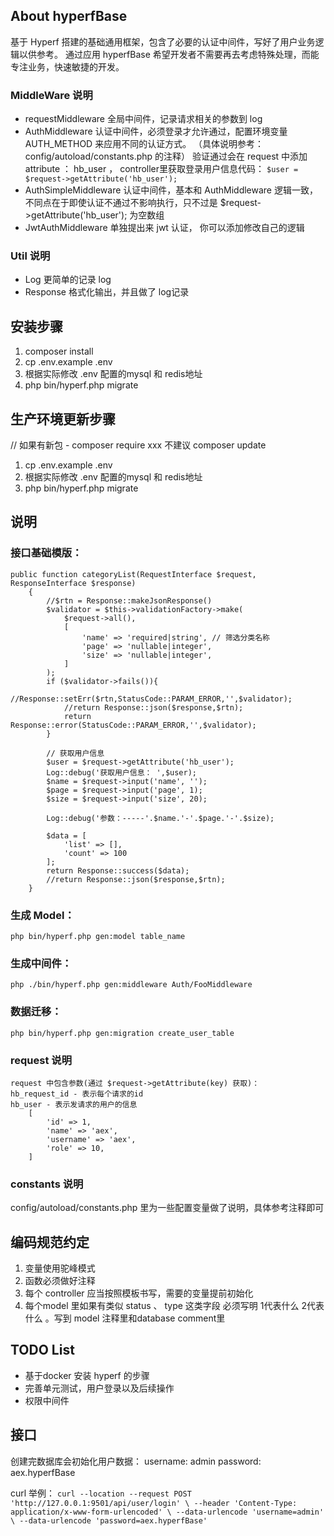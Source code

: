 ## About hyperfBase

基于 Hyperf 搭建的基础通用框架，包含了必要的认证中间件，写好了用户业务逻辑以供参考。
通过应用 hyperfBase 希望开发者不需要再去考虑特殊处理，而能专注业务，快速敏捷的开发。

### MiddleWare 说明
- requestMiddleware 全局中间件，记录请求相关的参数到 log
- AuthMiddleware 认证中间件，必须登录才允许通过，配置环境变量 AUTH_METHOD 来应用不同的认证方式。 （具体说明参考： config/autoload/constants.php 的注释）
验证通过会在 request 中添加 attribute ： hb_user ， controller里获取登录用户信息代码： `$user = $request->getAttribute('hb_user');`
- AuthSimpleMiddleware 认证中间件，基本和 AuthMiddleware 逻辑一致，不同点在于即使认证不通过不影响执行，只不过是 $request->getAttribute('hb_user'); 为空数组
- JwtAuthMiddleware 单独提出来 jwt 认证， 你可以添加修改自己的逻辑

### Util 说明
- Log 更简单的记录 log 
- Response 格式化输出，并且做了 log记录

## 安装步骤

1. composer install
2. cp .env.example .env
3. 根据实际修改 .env 配置的mysql 和 redis地址 
4. php bin/hyperf.php migrate

## 生产环境更新步骤

// 如果有新包 - composer require xxx 不建议 composer update
1. cp .env.example .env
2. 根据实际修改 .env 配置的mysql 和 redis地址 
3. php bin/hyperf.php migrate


## 说明

### 接口基础模版：
```
public function categoryList(RequestInterface $request, ResponseInterface $response)
    {
        //$rtn = Response::makeJsonResponse()
        $validator = $this->validationFactory->make(
            $request->all(),
            [
                'name' => 'required|string', // 筛选分类名称
                'page' => 'nullable|integer',
                'size' => 'nullable|integer',
            ]
        );
        if ($validator->fails()){
            //Response::setErr($rtn,StatusCode::PARAM_ERROR,'',$validator);
            //return Response::json($response,$rtn);
            return Response::error(StatusCode::PARAM_ERROR,'',$validator);
        }

        // 获取用户信息
        $user = $request->getAttribute('hb_user');
        Log::debug('获取用户信息： ',$user);
        $name = $request->input('name', '');
        $page = $request->input('page', 1);
        $size = $request->input('size', 20);

        Log::debug('参数：-----'.$name.'-'.$page.'-'.$size);

        $data = [
            'list' => [],
            'count' => 100
        ];
        return Response::success($data);
        //return Response::json($response,$rtn);
    }

```

### 生成 Model：
`php bin/hyperf.php gen:model table_name`

### 生成中间件：
`php ./bin/hyperf.php gen:middleware Auth/FooMiddleware`

### 数据迁移：
`php bin/hyperf.php gen:migration create_user_table`

### request 说明
```
request 中包含参数(通过 $request->getAttribute(key) 获取)：
hb_request_id - 表示每个请求的id 
hb_user - 表示发请求的用户的信息 
    [
        'id' => 1,
        'name' => 'aex',
        'username' => 'aex',
        'role' => 10,
    ]
```
### constants 说明
config/autoload/constants.php 里为一些配置变量做了说明，具体参考注释即可

## 编码规范约定
1. 变量使用驼峰模式
2. 函数必须做好注释
3. 每个 controller 应当按照模板书写，需要的变量提前初始化
4. 每个model 里如果有类似 status 、 type 这类字段 必须写明 1代表什么 2代表什么 。写到 model 注释里和database comment里

## TODO List
- 基于docker 安装 hyperf 的步骤
- 完善单元测试，用户登录以及后续操作
- 权限中间件

## 接口
创建完数据库会初始化用户数据： 
username: admin
password: aex.hyperfBase

curl 举例：
`curl --location --request POST 'http://127.0.0.1:9501/api/user/login' \
 --header 'Content-Type: application/x-www-form-urlencoded' \
 --data-urlencode 'username=admin' \
 --data-urlencode 'password=aex.hyperfBase'`


